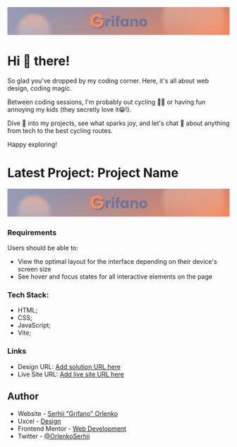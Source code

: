 ![](/assets/Banner.jpg)

# Hi 👋 there!

So glad you've dropped by my coding corner. Here, it's all about web design,
coding magic.

Between coding sessions, I'm probably out cycling 🚴‍♂️ or having fun annoying my
kids (they secretly love it😁!).

Dive 👀 into my projects, see what sparks joy, and let's chat 💬 about anything
from tech to the best cycling routes.

Happy exploring!

# Latest Project: Project Name

![](./assets/Banner.jpg)

### Requirements

Users should be able to:

- View the optimal layout for the interface depending on their device's screen
  size
- See hover and focus states for all interactive elements on the page

### Tech Stack:

- HTML;
- CSS;
- JavaScript;
- Vite;

### Links

- Design URL: [Add solution URL here](https://your-solution-url.com)
- Live Site URL: [Add live site URL here](https://your-live-site-url.com)

## Author

- Website - [Serhii "Grifano" Orlenko](https://grifano.com)
- Uxcel - [Design](https://app.uxcel.com/ux/EE4PBID94EEH)
- Frontend Mentor -
  [Web Development](https://www.frontendmentor.io/profile/SO-Grifano)
- Twitter - [@OrlenkoSerhii](https://twitter.com/OrlenkoSerhii)
